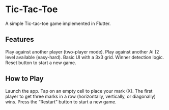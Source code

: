 # Tic-Tac-Toe
A simple Tic-tac-toe game implemented in Flutter.
## Features
Play against another player (two-player mode).
Play against another Ai (2 level available (easy-hard).
Basic UI with a 3x3 grid.
Winner detection logic.
Reset button to start a new game.
## How to Play
Launch the app.
Tap on an empty cell to place your mark (X).
The first player to get three marks in a row (horizontally, vertically, or diagonally) wins.
Press the “Restart” button to start a new game.


